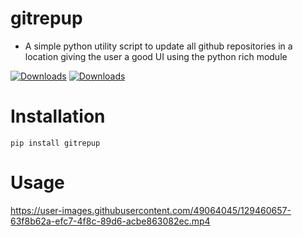 # gitrepup
- A simple python utility script to update all github repositories in a location giving the user a good UI using the python rich module

[![Downloads](https://pepy.tech/badge/gitrepup)](https://pepy.tech/project/gitrepup)
[![Downloads](https://pepy.tech/badge/gitrepup/month)](https://pepy.tech/project/gitrepup)

# Installation
<code>pip install gitrepup</code>

# Usage

https://user-images.githubusercontent.com/49064045/129460657-63f8b62a-efc7-4f8c-89d6-acbe863082ec.mp4
